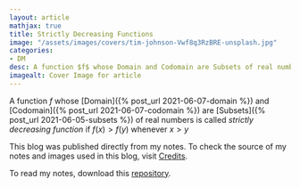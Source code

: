 ```yaml
---
layout: article
mathjax: true
title: Strictly Decreasing Functions
image: "/assets/images/covers/tim-johnson-Vwf8q3RzBRE-unsplash.jpg"
categories:
- DM
desc: A function $f$ whose Domain and Codomain are Subsets of real numbers is called strictly decreasing function if $f(x) > f(y)$ whenever $x > y$ 
imagealt: Cover Image for article
---
```


A function $f$ whose [Domain]({% post_url 2021-06-07-domain %}) and [Codomain]({% post_url 2021-06-07-codomain %}) are [Subsets]({% post_url 2021-06-05-subsets %}) of real numbers is called *strictly decreasing function* if $f(x) > f(y)$ whenever $x > y$

























































































































































































































































































































































































































This blog was published directly from my notes.
To check the source of my notes and images used in this blog, visit <a href="/credits.html" target="_blank">Credits</a>.

To read my notes, download this <a href="https://github.com/bovem/CS" target="blank">repository</a>.